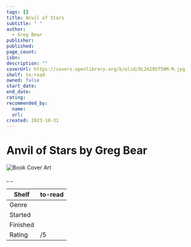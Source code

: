 ```yaml
---
tags: []
title: Anvil of Stars
subtitle: " "
author:
  - Greg Bear
publisher:
published:
page_count:
isbn:
description: ""
coverUrl: https://covers.openlibrary.org/b/olid/OL24295759M-M.jpg
shelf: to-read
owned: false
start_date:
end_date:
rating:
recommended_by:
  name:
  url:
created: 2023-10-31
---
```


# Anvil of Stars by Greg Bear

![Book Cover Art](https://covers.openlibrary.org/b/olid/OL24295759M-M.jpg)

_ _

| Shelf | to-read |
| --- | --- |
| Genre |  |
| Started |  |
| Finished |  |
| Rating | /5 |
